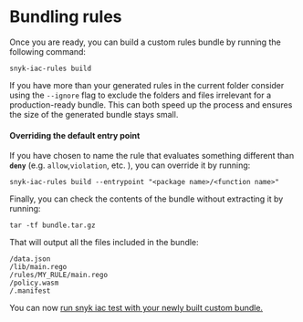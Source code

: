 # Bundling rules

Once you are ready, you can build a custom rules bundle by running the following command:

```
snyk-iac-rules build
```

If you have more than your generated rules in the current folder consider using the `--ignore` flag to exclude the folders and files irrelevant for a production-ready bundle. This can both speed up the process and ensures the size of the generated bundle stays small.

#### Overriding the default entry point

If you have chosen to name the rule that evaluates something different than **`deny`** (e.g. `allow`,`violation`, etc. ), you can override it by running:

```
snyk-iac-rules build --entrypoint "<package name>/<function name>"
```

Finally, you can check the contents of the bundle without extracting it by running:

```
tar -tf bundle.tar.gz
```

That will output all the files included in the bundle:

```
/data.json
/lib/main.rego
/rules/MY_RULE/main.rego
/policy.wasm
/.manifest
```

You can now [run snyk iac test with your newly built custom bundle.](../use-iac-custom-rules-with-cli/)
